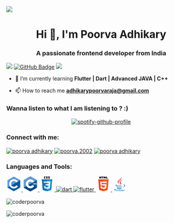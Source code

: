 
<img src="https://camo.githubusercontent.com/5e3babfce4609dcd669a8f2a6d37b47c85486729942c57c5afbfc715f0b5dff7/68747470733a2f2f7777772e6469676974616c736f6c7574696f6e73657276696365732e636f6d2f696d672f73657276696365732f776562253230646576656c6f706d656e742e676966">
<h1 align="center">Hi 👋, I'm Poorva Adhikary</h1>
<h3 align="center">A passionate frontend developer from India</h3>

![ ](https://komarev.com/ghpvc/?username=CoderPoorva&color=blue)
</a>
<a href="https://github.com/CoderPoorva?tab=followers"><img src="https://img.shields.io/github/followers/CoderPoorva?label=Followers&style=social" alt="GitHub Badge"></a>
<a href ="https://metrics.lecoq.io/insights/CoderPoorva"><img src="https://img.shields.io/badge/-informational?&label=GitHub+Metrics&style=social"/></a>
</p>

- 🌱 I’m currently learning **Flutter | Dart | Advanced JAVA | C++**

- 📫 How to reach me **adhikarypoorvaraja@gmail.com**

### Wanna listen to what I am listening to ? :)  

<div align=center> 
  
[![spotify-github-profile](https://spotify-github-profile.vercel.app/api/view?uid=31fvgj5lte57nrqjtaghu2tslbd4&cover_image=true&theme=natemoo-re&show_offline=false&background_color=121212&interchange=true&bar_color=53b14f&bar_color_cover=false)](https://spotify-github-profile.vercel.app/api/view?uid=31fvgj5lte57nrqjtaghu2tslbd4&redirect=true)
  
</div>

<h3 align="left">Connect with me:</h3>
<p align="left">
<a href="https://www.linkedin.com/in/poorva-adhikary-367458256/" target="blank"><img align="center" src="https://raw.githubusercontent.com/rahuldkjain/github-profile-readme-generator/master/src/images/icons/Social/linked-in-alt.svg" alt="poorva adhikary" height="30" width="40" /></a>
<a href="https://www.instagram.com/poorva.2002/" target="blank"><img align="center" src="https://raw.githubusercontent.com/rahuldkjain/github-profile-readme-generator/master/src/images/icons/Social/instagram.svg" alt="poorva.2002" height="30" width="40" /></a>
<a href="https://www.codechef.com/users/rajannya" target="blank"><img align="center" src="https://cdn.jsdelivr.net/npm/simple-icons@3.1.0/icons/codechef.svg" alt="poorva adhikary" height="30" width="40" /></a>
</p>

<h3 align="left">Languages and Tools:</h3>
<p align="left"> <a href="https://www.cprogramming.com/" target="_blank" rel="noreferrer"> <img src="https://raw.githubusercontent.com/devicons/devicon/master/icons/c/c-original.svg" alt="c" width="40" height="40"/> </a> <a href="https://www.w3schools.com/cpp/" target="_blank" rel="noreferrer"> <img src="https://raw.githubusercontent.com/devicons/devicon/master/icons/cplusplus/cplusplus-original.svg" alt="cplusplus" width="40" height="40"/> </a> <a href="https://www.w3schools.com/css/" target="_blank" rel="noreferrer"> <img src="https://raw.githubusercontent.com/devicons/devicon/master/icons/css3/css3-original-wordmark.svg" alt="css3" width="40" height="40"/> </a> <a href="https://dart.dev" target="_blank" rel="noreferrer"> <img src="https://www.vectorlogo.zone/logos/dartlang/dartlang-icon.svg" alt="dart" width="40" height="40"/> </a> <a href="https://flutter.dev" target="_blank" rel="noreferrer"> <img src="https://www.vectorlogo.zone/logos/flutterio/flutterio-icon.svg" alt="flutter" width="40" height="40"/> </a> <a href="https://www.w3.org/html/" target="_blank" rel="noreferrer"> <img src="https://raw.githubusercontent.com/devicons/devicon/master/icons/html5/html5-original-wordmark.svg" alt="html5" width="40" height="40"/> </a> <a href="https://www.java.com" target="_blank" rel="noreferrer"> <img src="https://raw.githubusercontent.com/devicons/devicon/master/icons/java/java-original.svg" alt="java" width="40" height="40"/> </a> </p>

<p><img align="center" src="https://github-readme-stats.vercel.app/api/top-langs?username=coderpoorva&show_icons=true&locale=en&layout=compact" alt="coderpoorva" /></p>

<p><img align="center" src="https://github-readme-streak-stats.herokuapp.com/?user=coderpoorva&" alt="coderpoorva" /></p>
